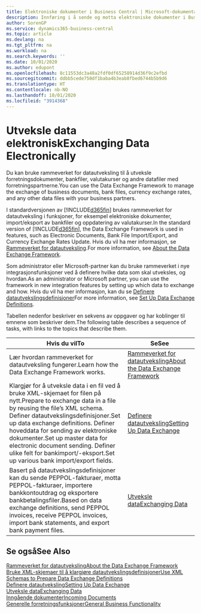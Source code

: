 ```yaml
---
title: Elektroniske dokumenter i Business Central | Microsoft-dokumentasjon
description: Innføring i å sende og motta elektroniske dokumenter i Business Central.
author: SorenGP
ms.service: dynamics365-business-central
ms.topic: article
ms.devlang: na
ms.tgt_pltfrm: na
ms.workload: na
ms.search.keywords: ''
ms.date: 10/01/2020
ms.author: edupont
ms.openlocfilehash: 8c11553dc3a48a2fdf0df65258914d36f9c2efbd
ms.sourcegitcommit: ddbb5cede750df1baba4b3eab8fbed6744b5b9d6
ms.translationtype: HT
ms.contentlocale: nb-NO
ms.lasthandoff: 10/01/2020
ms.locfileid: "3914368"
---
```

# <a name="exchanging-data-electronically"></a><span data-ttu-id="d2770-103">Utveksle data elektronisk</span><span class="sxs-lookup"><span data-stu-id="d2770-103">Exchanging Data Electronically</span></span>
<span data-ttu-id="d2770-104">Du kan bruke rammeverket for datautveksling til å utveksle forretningsdokumenter, bankfiler, valutakurser og andre datafiler med forretningspartnerne.</span><span class="sxs-lookup"><span data-stu-id="d2770-104">You can use the Data Exchange Framework to manage the exchange of business documents, bank files, currency exchange rates, and any other data files with your business partners.</span></span>

<span data-ttu-id="d2770-105">I standardversjonen av [!INCLUDE[d365fin](includes/d365fin_md.md)] brukes rammeverket for datautveksling i funksjoner, for eksempel elektroniske dokumenter, import/eksport av bankfiler og oppdatering av valutakurser.</span><span class="sxs-lookup"><span data-stu-id="d2770-105">In the standard version of [!INCLUDE[d365fin](includes/d365fin_md.md)], the Data Exchange Framework is used in features, such as Electronic Documents, Bank File Import/Export, and Currency Exchange Rates Update.</span></span> <span data-ttu-id="d2770-106">Hvis du vil ha mer informasjon, se [Rammeverket for datautveksling](across-about-the-data-exchange-framework.md).</span><span class="sxs-lookup"><span data-stu-id="d2770-106">For more information, see [About the Data Exchange Framework](across-about-the-data-exchange-framework.md).</span></span>

<span data-ttu-id="d2770-107">Som administrator eller Microsoft-partner kan du bruke rammeverket i nye integrasjonsfunksjoner ved å definere hvilke data som skal utveksles, og hvordan.</span><span class="sxs-lookup"><span data-stu-id="d2770-107">As an administrator or Microsoft partner, you can use the framework in new integration features by setting up which data to exchange and how.</span></span> <span data-ttu-id="d2770-108">Hvis du vil ha mer informasjon, kan du se [Definere datautvekslingsdefinisjoner](across-how-to-set-up-data-exchange-definitions.md)</span><span class="sxs-lookup"><span data-stu-id="d2770-108">For more information, see [Set Up Data Exchange Definitions](across-how-to-set-up-data-exchange-definitions.md).</span></span>

<span data-ttu-id="d2770-109">Tabellen nedenfor beskriver en sekvens av oppgaver og har koblinger til emnene som beskriver dem.</span><span class="sxs-lookup"><span data-stu-id="d2770-109">The following table describes a sequence of tasks, with links to the topics that describe them.</span></span>  

|<span data-ttu-id="d2770-110">Hvis du vil</span><span class="sxs-lookup"><span data-stu-id="d2770-110">To</span></span>|<span data-ttu-id="d2770-111">Se</span><span class="sxs-lookup"><span data-stu-id="d2770-111">See</span></span>|  
|--------|---------|  
|<span data-ttu-id="d2770-112">Lær hvordan rammeverket for datautveksling fungerer.</span><span class="sxs-lookup"><span data-stu-id="d2770-112">Learn how the Data Exchange Framework works.</span></span>|[<span data-ttu-id="d2770-113">Rammeverket for datautveksling</span><span class="sxs-lookup"><span data-stu-id="d2770-113">About the Data Exchange Framework</span></span>](across-about-the-data-exchange-framework.md)|  
|<span data-ttu-id="d2770-114">Klargjør for å utveksle data i en fil ved å bruke XML-skjemaet for filen på nytt.</span><span class="sxs-lookup"><span data-stu-id="d2770-114">Prepare to exchange data in a file by reusing the file’s XML schema.</span></span> <span data-ttu-id="d2770-115">Definer datautvekslingsdefinisjoner.</span><span class="sxs-lookup"><span data-stu-id="d2770-115">Set up data exchange definitions.</span></span> <span data-ttu-id="d2770-116">Definer hoveddata for sending av elektroniske dokumenter.</span><span class="sxs-lookup"><span data-stu-id="d2770-116">Set up master data for electronic document sending.</span></span> <span data-ttu-id="d2770-117">Definer ulike felt for bankimport/-eksport.</span><span class="sxs-lookup"><span data-stu-id="d2770-117">Set up various bank import/export fields.</span></span>|[<span data-ttu-id="d2770-118">Definere datautveksling</span><span class="sxs-lookup"><span data-stu-id="d2770-118">Setting Up Data Exchange</span></span>](across-set-up-data-exchange.md)|  
|<span data-ttu-id="d2770-119">Basert på datautvekslingsdefinisjoner kan du sende PEPPOL-fakturaer, motta PEPPOL-fakturaer, importere bankkontoutdrag og eksportere bankbetalingsfiler.</span><span class="sxs-lookup"><span data-stu-id="d2770-119">Based on data exchange definitions, send PEPPOL invoices, receive PEPPOL invoices, import bank statements, and export bank payment files.</span></span>|[<span data-ttu-id="d2770-120">Utveksle data</span><span class="sxs-lookup"><span data-stu-id="d2770-120">Exchanging Data</span></span>](across-exchange-data.md)|  

## <a name="see-also"></a><span data-ttu-id="d2770-121">Se også</span><span class="sxs-lookup"><span data-stu-id="d2770-121">See Also</span></span>  
[<span data-ttu-id="d2770-122">Rammeverket for datautveksling</span><span class="sxs-lookup"><span data-stu-id="d2770-122">About the Data Exchange Framework</span></span>](across-about-the-data-exchange-framework.md)  
[<span data-ttu-id="d2770-123">Bruke XML-skjemaer til å klargjøre datautvekslingsdefinisjoner</span><span class="sxs-lookup"><span data-stu-id="d2770-123">Use XML Schemas to Prepare Data Exchange Definitions</span></span>](across-how-to-use-xml-schemas-to-prepare-data-exchange-definitions.md)  
[<span data-ttu-id="d2770-124">Definere datautveksling</span><span class="sxs-lookup"><span data-stu-id="d2770-124">Setting Up Data Exchange</span></span>](across-set-up-data-exchange.md)  
[<span data-ttu-id="d2770-125">Utveksle data</span><span class="sxs-lookup"><span data-stu-id="d2770-125">Exchanging Data</span></span>](across-exchange-data.md)  
[<span data-ttu-id="d2770-126">Inngående dokumenter</span><span class="sxs-lookup"><span data-stu-id="d2770-126">Incoming Documents</span></span>](across-income-documents.md)  
[<span data-ttu-id="d2770-127">Generelle forretningsfunksjoner</span><span class="sxs-lookup"><span data-stu-id="d2770-127">General Business Functionality</span></span>](ui-across-business-areas.md)
